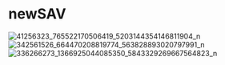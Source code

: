 # newSAV
![41256323_765522170506419_5203144354146811904_n](https://github.com/user-attachments/assets/04036963-52a1-4a3c-abc0-e8c76949b67d)
![342561526_664470208819774_563828893020797991_n](https://github.com/user-attachments/assets/aa06a724-0eeb-4ead-aa47-468a8b30d1c2)
![336266273_1366925044085350_5843329269667564823_n](https://github.com/user-attachments/assets/af94e551-1ede-4ef5-ac9c-6af95a089a09)
